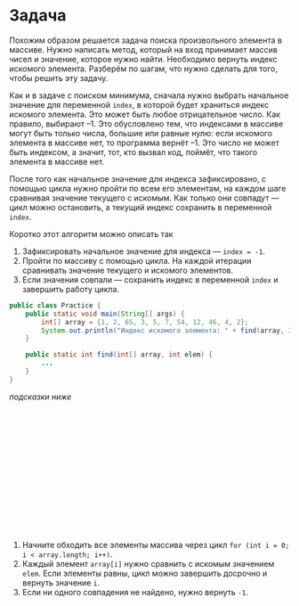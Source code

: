 # Задача

Похожим образом решается задача поиска произвольного элемента в массиве. Нужно написать метод, который на вход принимает
массив чисел и значение, которое нужно найти. Необходимо вернуть индекс искомого элемента. Разберём по шагам, что нужно
сделать для того, чтобы решить эту задачу.

Как и в задаче с поиском минимума, сначала нужно выбрать начальное значение для переменной `index`, в которой будет
храниться индекс искомого элемента. Это может быть любое отрицательное число. Как правило, выбирают –1. Это обусловлено
тем, что индексами в массиве могут быть только числа, большие или равные нулю: если искомого элемента в массиве нет, то
программа вернёт –1. Это число не может быть индексом, а значит, тот, кто вызвал код, поймёт, что такого элемента в
массиве нет.

После того как начальное значение для индекса зафиксировано, с помощью цикла нужно пройти по всем его элементам, на
каждом шаге сравнивая значение текущего с искомым. Как только они совпадут — цикл можно остановить, а текущий индекс
сохранить в переменной `index`.

Коротко этот алгоритм можно описать так

1. Зафиксировать начальное значение для индекса — `index = -1`.
2. Пройти по массиву с помощью цикла. На каждой итерации сравнивать значение текущего и искомого элементов.
3. Если значения совпали — сохранить индекс в переменной `index` и завершить работу цикла.

```java
public class Practice {
    public static void main(String[] args) {
        int[] array = {1, 2, 65, 3, 5, 7, 54, 12, 46, 4, 2};
        System.out.println("Индекс искомого элемента: " + find(array, 3));
    }

    public static int find(int[] array, int elem) {
        ...
    }
}
```

_подсказки ниже_ 

<br><br><br><br><br><br><br><br><br><br><br><br><br>

1. Начните обходить все элементы массива через цикл `for (int i = 0; i < array.length; i++)`.
2. Каждый элемент `array[i]` нужно сравнить с искомым значением `elem`. Если элементы равны, цикл можно завершить
   досрочно и вернуть значение `i`.
3. Если ни одного совпадения не найдено, нужно вернуть `-1`.
